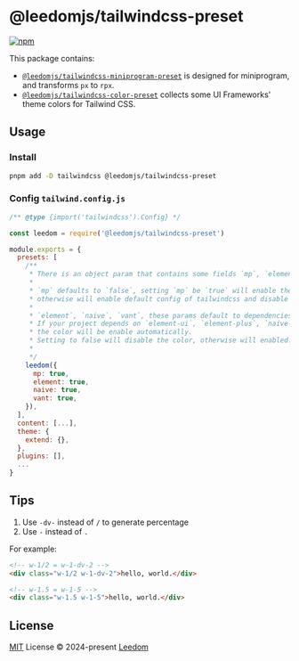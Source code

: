 # @leedomjs/tailwindcss-preset

[![npm](https://img.shields.io/npm/v/@leedomjs/tailwindcss-preset?color=333&label=)](https://www.npmjs.com/package/@leedomjs/tailwindcss-preset)

This package contains:
- [`@leedomjs/tailwindcss-miniprogram-preset`](https://www.npmjs.com/package/@leedomjs/tailwindcss-miniprogram-preset) is designed for miniprogram, and transforms `px` to  `rpx`.
- [`@leedomjs/tailwindcss-color-preset`](https://www.npmjs.com/package/@leedomjs/tailwindcss-color-preset) collects some UI Frameworks' theme colors for Tailwind CSS.

## Usage

### Install

```bash
pnpm add -D tailwindcss @leedomjs/tailwindcss-preset
```

### Config `tailwind.config.js`

```js
/** @type {import('tailwindcss').Config} */

const leedom = require('@leedomjs/tailwindcss-preset')

module.exports = {
  presets: [
    /**
     * There is an object param that contains some fields `mp`, `element`, `naive`, `vant`.
     * 
     * `mp` defaults to `false`, setting `mp` be `true` will enable the preset, 
     * otherwise will enable default config of tailwindcss and disable the preset meanwhile.
     * 
     * `element`, `naive`, `vant`, these params default to dependencies that your project uses.
     * If your project depends on `element-ui`, `element-plus`, `naive-ui`, `vant-ui`, 
     * the color will be enable automatically.
     * Setting to false will disable the color, otherwise will enabled.
     * 
     */
    leedom({
      mp: true,
      element: true,
      naive: true,
      vant: true,
    }),
  ],
  content: [...],
  theme: {
    extend: {},
  },
  plugins: [],
  ...
}
```

## Tips

1. Use `-dv-` instead of `/` to generate percentage
2. Use `-` instead of `.`

For example:
``` html
<!-- w-1/2 = w-1-dv-2 -->
<div class="w-1/2 w-1-dv-2">hello, world.</div>

<!-- w-1.5 = w-1-5 -->
<div class="w-1.5 w-1-5">hello, world.</div>
```

## License

[MIT](https://github.com/leedomjs/tailwindcss-preset/blob/main/LICENSE) License © 2024-present [Leedom](https://github.com/leedom92)